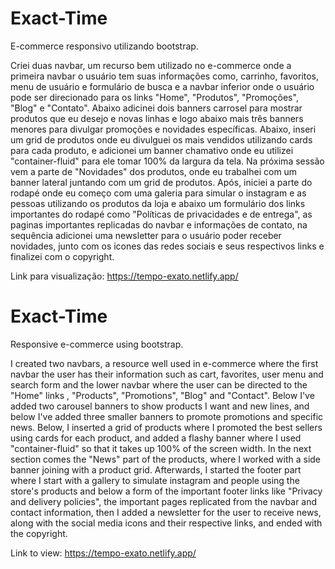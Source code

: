 # Exact-Time<br>
E-commerce responsivo utilizando bootstrap.

Criei duas navbar, um recurso bem utilizado no e-commerce onde a primeira navbar o usuário tem suas informações como, carrinho, favoritos, menu de usuário e formulário de busca e a navbar inferior onde o usuário pode ser direcionado para os links "Home", "Produtos", "Promoções", "Blog" e "Contato". Abaixo adicinei dois banners carrosel para mostrar produtos que eu desejo e novas linhas e logo abaixo mais três banners menores para divulgar promoções e novidades específicas. Abaixo, inseri um grid de produtos onde eu divulguei os mais vendidos utilizando cards para cada produto, e adicionei um banner chamativo onde eu utilizei "container-fluid" para ele tomar 100% da largura da tela. Na próxima sessão vem a parte de "Novidades" dos produtos, onde eu trabalhei com um banner lateral juntando com um grid de produtos. Após, iniciei a parte do rodapé onde eu começo com uma galeria para simular o instagram e as pessoas utilizando os produtos da loja e abaixo um formulário dos links importantes do rodapé como "Políticas de privacidades e de entrega", as paginas importantes replicadas do navbar e informações de contato, na sequência adicionei uma newsletter para o usuário poder receber novidades, junto com os icones das redes sociais e seus respectivos links e finalizei com o copyright.

Link para visualização: https://tempo-exato.netlify.app/


# Exact-Time<br>
Responsive e-commerce using bootstrap.

I created two navbars, a resource well used in e-commerce where the first navbar the user has their information such as cart, favorites, user menu and search form and the lower navbar where the user can be directed to the "Home" links , "Products", "Promotions", "Blog" and "Contact". Below I've added two carousel banners to show products I want and new lines, and below I've added three smaller banners to promote promotions and specific news. Below, I inserted a grid of products where I promoted the best sellers using cards for each product, and added a flashy banner where I used "container-fluid" so that it takes up 100% of the screen width. In the next section comes the "News" part of the products, where I worked with a side banner joining with a product grid. Afterwards, I started the footer part where I start with a gallery to simulate instagram and people using the store's products and below a form of the important footer links like "Privacy and delivery policies", the important pages replicated from the navbar and contact information, then I added a newsletter for the user to receive news, along with the social media icons and their respective links, and ended with the copyright.

Link to view: https://tempo-exato.netlify.app/
